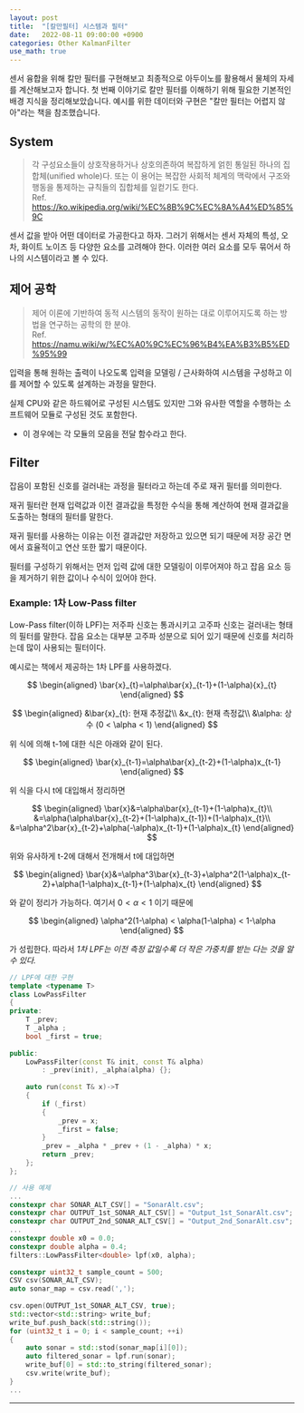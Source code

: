 ```yaml
---
layout: post
title:  "[칼만필터] 시스템과 필터"
date:   2022-08-11 09:00:00 +0900
categories: Other KalmanFilter
use_math: true
---
```

센서 융합을 위해 칼만 필터를 구현해보고 최종적으로 아두이노를 활용해서 물체의 자세를 계산해보고자 합니다.
첫 번째 이야기로 칼만 필터를 이해하기 위해 필요한 기본적인 배경 지식을 정리해보았습니다.
예시를 위한 데이터와 구현은 "칼만 필터는 어렵지 않아"라는 책을 참조했습니다.
  
## System
> 각 구성요소들이 상호작용하거나 상호의존하여 복잡하게 얽힌 통일된 하나의 집합체(unified whole)다. 또는 이 용어는 복잡한 사회적 체계의 맥락에서 구조와 행동을 통제하는 규칙들의 집합체를 일컫기도 한다.  
Ref. <https://ko.wikipedia.org/wiki/%EC%8B%9C%EC%8A%A4%ED%85%9C>
  
센서 값을 받아 어떤 데이터로 가공한다고 하자. 그러기 위해서는 센서 자체의 특성, 오차, 화이트 노이즈 등 다양한 요소를 고려해야 한다. 이러한 여러 요소를 모두 묶어서 하나의 시스템이라고 볼 수 있다.
  
## 제어 공학
> 제어 이론에 기반하여 동적 시스템의 동작이 원하는 대로 이루어지도록 하는 방법을 연구하는 공학의 한 분야.  
Ref. <https://namu.wiki/w/%EC%A0%9C%EC%96%B4%EA%B3%B5%ED%95%99>
  
입력을 통해 원하는 출력이 나오도록 입력을 모델링 / 근사화하여 시스템을 구성하고 이를 제어할 수 있도록 설계하는 과정을 말한다.
  
실제 CPU와 같은 하드웨어로 구성된 시스템도 있지만 그와 유사한 역할을 수행하는 소프트웨어 모듈로 구성된 것도 포함한다.
- 이 경우에는 각 모듈의 모음을 전달 함수라고 한다.
  
## Filter
잡음이 포함된 신호를 걸러내는 과정을 필터라고 하는데 주로 재귀 필터를 의미한다.
  
재귀 필터란 현재 입력값과 이전 결과값을 특정한 수식을 통해 계산하여 현재 결과값을 도출하는 형태의 필터를 말한다.
  
재귀 필터를 사용하는 이유는 이전 결과값만 저장하고 있으면 되기 때문에 저장 공간 면에서 효율적이고 연산 또한 짧기 때문이다.
  
필터를 구성하기 위해서는 먼저 입력 값에 대한 모델링이 이루어져야 하고 잡음 요소 등을 제거하기 위한 값이나 수식이 있어야 한다. 
  
### Example: 1차 Low-Pass filter
Low-Pass filter(이하 LPF)는 저주파 신호는 통과시키고 고주파 신호는 걸러내는 형태의 필터를 말한다. 잡음 요소는 대부분 고주파 성분으로 되어 있기 때문에 신호를 처리하는데 많이 사용되는 필터이다.
  
예시로는 책에서 제공하는 1차 LPF를 사용하겠다.
  
$$ 
\begin{aligned} 
\bar{x}_{t}=\alpha\bar{x}_{t-1}+(1-\alpha){x}_{t} 
\end{aligned} 
$$  
  
$$
\begin{aligned} 
&\bar{x}_{t}: 현재 추정값\\
&x_{t}: 현재 측정값\\
&\alpha: 상수 (0 < \alpha < 1)
\end{aligned} 
$$  
  
위 식에 의해 t-1에 대한 식은 아래와 같이 된다.  
  
$$ 
\begin{aligned} 
\bar{x}_{t-1}=\alpha\bar{x}_{t-2}+(1-\alpha)x_{t-1} 
\end{aligned} 
$$  
  
위 식을 다시 t에 대입해서 정리하면
  
$$
\begin{aligned} 
\bar{x}&=\alpha\bar{x}_{t-1}+(1-\alpha)x_{t}\\
&=\alpha(\alpha\bar{x}_{t-2}+(1-\alpha)x_{t-1})+(1-\alpha)x_{t}\\
&=\alpha^2\bar{x}_{t-2}+\alpha(-\alpha)x_{t-1}+(1-\alpha)x_{t}
\end{aligned}
$$
  
위와 유사하게 t-2에 대해서 전개해서 t에 대입하면
  
$$
\begin{aligned}
\bar{x}&=\alpha^3\bar{x}_{t-3}+\alpha^2(1-\alpha)x_{t-2}+\alpha(1-\alpha)x_{t-1}+(1-\alpha)x_{t}
\end{aligned}
$$
  
와 같이 정리가 가능하다. 여기서 $0 < \alpha < 1$ 이기 때문에
  
$$
\begin{aligned}
\alpha^2(1-\alpha) < \alpha(1-\alpha) < 1-\alpha
\end{aligned}
$$
  
가 성립한다. 따라서 *1차 LPF는 이전 측정 값일수록 더 작은 가중치를 받는 다는 것을 알 수 있다.*
  
```cpp  
// LPF에 대한 구현
template <typename T>
class LowPassFilter
{
private:
    T _prev;
    T _alpha ;
    bool _first = true;
  
public:
    LowPassFilter(const T& init, const T& alpha)
        : _prev(init), _alpha(alpha) {};
  
    auto run(const T& x)->T
    {
        if (_first)
        {
            _prev = x;
            _first = false;
        }
        _prev = _alpha * _prev + (1 - _alpha) * x;
        return _prev;
    };
};
```  
  
```cpp
// 사용 예제
...
constexpr char SONAR_ALT_CSV[] = "SonarAlt.csv";
constexpr char OUTPUT_1st_SONAR_ALT_CSV[] = "Output_1st_SonarAlt.csv";
constexpr char OUTPUT_2nd_SONAR_ALT_CSV[] = "Output_2nd_SonarAlt.csv";
...
constexpr double x0 = 0.0;
constexpr double alpha = 0.4;
filters::LowPassFilter<double> lpf(x0, alpha);
  
constexpr uint32_t sample_count = 500;
CSV csv(SONAR_ALT_CSV);
auto sonar_map = csv.read(',');
  
csv.open(OUTPUT_1st_SONAR_ALT_CSV, true);
std::vector<std::string> write_buf;
write_buf.push_back(std::string());
for (uint32_t i = 0; i < sample_count; ++i)
{
    auto sonar = std::stod(sonar_map[i][0]);
    auto filtered_sonar = lpf.run(sonar);
    write_buf[0] = std::to_string(filtered_sonar);
    csv.write(write_buf);
}
...
```  
  
***